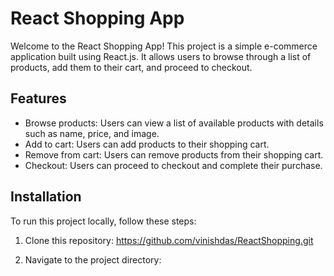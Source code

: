 # React Shopping App

Welcome to the React Shopping App! This project is a simple e-commerce application built using React.js. It allows users to browse through a list of products, add them to their cart, and proceed to checkout.

## Features

- Browse products: Users can view a list of available products with details such as name, price, and image.
- Add to cart: Users can add products to their shopping cart.
- Remove from cart: Users can remove products from their shopping cart.
- Checkout: Users can proceed to checkout and complete their purchase.

## Installation

To run this project locally, follow these steps:

1. Clone this repository:
 https://github.com/vinishdas/ReactShopping.git


2. Navigate to the project directory:
   



